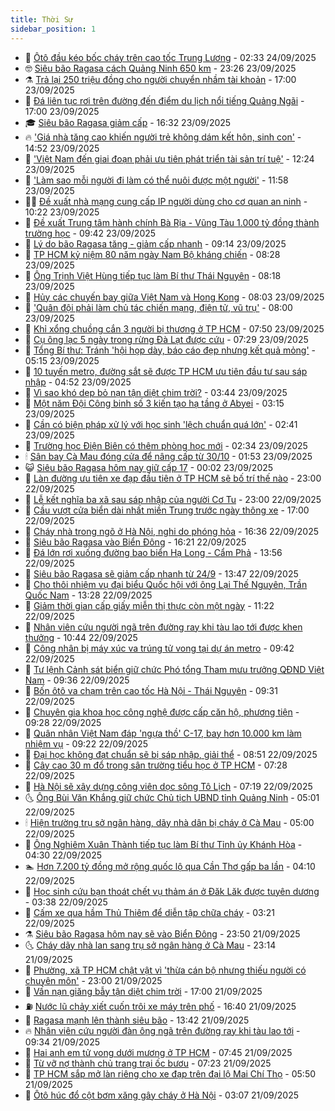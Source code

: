 ```yaml
---
title: Thời Sự
sidebar_position: 1
---
```


<!-- vnexpress-thoi-su:START -->
- 🦒 [Ôtô đầu kéo bốc cháy trên cao tốc Trung Lương](https://vnexpress.net/oto-dau-keo-boc-chay-tren-cao-toc-trung-luong-4942899.html) - 02:33 24/09/2025
- 🤓 [Siêu bão Ragasa cách Quảng Ninh 650 km](https://vnexpress.net/4942834-4942834.html) - 23:26 23/09/2025
- ⚗️ [Trả lại 250 triệu đồng cho người chuyển nhầm tài khoản](https://vnexpress.net/tra-lai-250-trieu-dong-cho-nguoi-chuyen-nham-tai-khoan-4942803.html) - 17:00 23/09/2025
- 🌊 [Đá liên tục rơi trên đường đến điểm du lịch nổi tiếng Quảng Ngãi](https://vnexpress.net/da-lien-tuc-roi-tren-duong-den-diem-du-lich-noi-tieng-quang-ngai-4942643.html) - 17:00 23/09/2025
- 🎓 [Siêu bão Ragasa giảm cấp](https://vnexpress.net/sieu-bao-ragasa-giam-cap-4942820.html) - 16:32 23/09/2025
- 🔥 [&#39;Giá nhà tăng cao khiến người trẻ không dám kết hôn, sinh con&#39;](https://vnexpress.net/gia-nha-tang-cao-khien-nguoi-tre-khong-dam-ket-hon-sinh-con-4942779.html) - 14:52 23/09/2025
- 🦏 [&#39;Việt Nam đến giai đoạn phải ưu tiên phát triển tài sản trí tuệ&#39;](https://vnexpress.net/viet-nam-den-giai-doan-phai-uu-tien-phat-trien-tai-san-tri-tue-4942775.html) - 12:24 23/09/2025
- 👺 [&#39;Làm sao mỗi người đi làm có thể nuôi được một người&#39;](https://vnexpress.net/lam-sao-moi-nguoi-di-lam-co-the-nuoi-duoc-mot-nguoi-4942762.html) - 11:58 23/09/2025
- 🧑‍🏫 [Đề xuất nhà mạng cung cấp IP người dùng cho cơ quan an ninh](https://vnexpress.net/de-xuat-nha-mang-cung-cap-ip-nguoi-dung-cho-co-quan-an-ninh-4942633.html) - 10:22 23/09/2025
- 🚦 [Đề xuất Trung tâm hành chính Bà Rịa - Vũng Tàu 1.000 tỷ đồng thành trường học](https://vnexpress.net/de-xuat-trung-tam-hanh-chinh-ba-ria-vung-tau-1-000-ty-dong-thanh-truong-hoc-4942708.html) - 09:42 23/09/2025
- 🎉 [Lý do bão Ragasa tăng - giảm cấp nhanh](https://vnexpress.net/ly-do-bao-ragasa-tang-giam-cap-nhanh-4942542.html) - 09:14 23/09/2025
- 🦒 [TP HCM kỷ niệm 80 năm ngày Nam Bộ kháng chiến](https://vnexpress.net/tp-hcm-ky-niem-80-nam-ngay-nam-bo-khang-chien-4942623.html) - 08:28 23/09/2025
- 🤗 [Ông Trịnh Việt Hùng tiếp tục làm Bí thư Thái Nguyên](https://vnexpress.net/ong-trinh-viet-hung-tiep-tuc-lam-bi-thu-thai-nguyen-4942612.html) - 08:18 23/09/2025
- 💼 [Hủy các chuyến bay giữa Việt Nam và Hong Kong](https://vnexpress.net/huy-cac-chuyen-bay-giua-viet-nam-va-hong-kong-4942582.html) - 08:03 23/09/2025
- 🤩 [&#39;Quân đội phải làm chủ tác chiến mạng, điện tử, vũ trụ&#39;](https://vnexpress.net/quan-doi-phai-lam-chu-tac-chien-mang-dien-tu-vu-tru-4942547.html) - 08:00 23/09/2025
- 🤡 [Khỉ xổng chuồng cắn 3 người bị thương ở TP HCM](https://vnexpress.net/khi-xong-chuong-can-3-nguoi-bi-thuong-o-tp-hcm-4942595.html) - 07:50 23/09/2025
- 💯 [Cụ ông lạc 5 ngày trong rừng Đà Lạt được cứu](https://vnexpress.net/cu-ong-lac-5-ngay-trong-rung-da-lat-duoc-cuu-4942584.html) - 07:29 23/09/2025
- 👺 [Tổng Bí thư: Tránh &#39;hội họp dày, báo cáo đẹp nhưng kết quả mỏng&#39;](https://vnexpress.net/tong-bi-thu-tranh-hoi-hop-day-bao-cao-dep-nhung-ket-qua-mong-4942480.html) - 05:15 23/09/2025
- 🌮 [10 tuyến metro, đường sắt sẽ được TP HCM ưu tiên đầu tư sau sáp nhập](https://vnexpress.net/10-tuyen-metro-duong-sat-se-duoc-tp-hcm-uu-tien-dau-tu-sau-sap-nhap-4942509.html) - 04:52 23/09/2025
- 🥸 [Vì sao khó dẹp bỏ nạn tận diệt chim trời?](https://vnexpress.net/vi-sao-kho-dep-bo-nan-tan-diet-chim-troi-4942329.html) - 03:44 23/09/2025
- 🐻 [Một năm Đội Công binh số 3 kiến tạo hạ tầng ở Abyei](https://vnexpress.net/mot-nam-doi-cong-binh-so-3-kien-tao-ha-tang-o-abyei-4940973.html) - 03:15 23/09/2025
- 👀 [Cần có biện pháp xử lý với học sinh &#39;lệch chuẩn quá lớn&#39;](https://vnexpress.net/can-co-bien-phap-xu-ly-voi-hoc-sinh-lech-chuan-qua-lon-4942373.html) - 02:41 23/09/2025
- 🤔 [Trường học Điện Biên có thêm phòng học mới](https://vnexpress.net/truong-hoc-dien-bien-co-them-phong-hoc-moi-4942379.html) - 02:34 23/09/2025
- 🕯 [Sân bay Cà Mau đóng cửa để nâng cấp từ 30/10](https://vnexpress.net/san-bay-ca-mau-dong-cua-de-nang-cap-tu-30-10-4942375.html) - 01:53 23/09/2025
- 😺 [Siêu bão Ragasa hôm nay giữ cấp 17](https://vnexpress.net/sieu-bao-ragasa-hom-nay-giu-cap-17-4942321.html) - 00:02 23/09/2025
- 🦆 [Làn đường ưu tiên xe đạp đầu tiên ở TP HCM sẽ bố trí thế nào](https://vnexpress.net/lan-duong-uu-tien-xe-dap-dau-tien-o-tp-hcm-se-bo-tri-the-nao-4942288.html) - 23:00 22/09/2025
- 🧰 [Lễ kết nghĩa ba xã sau sáp nhập của người Cơ Tu](https://vnexpress.net/le-ket-nghia-ba-xa-sau-sap-nhap-cua-nguoi-co-tu-4942272.html) - 23:00 22/09/2025
- 🦍 [Cầu vượt cửa biển dài nhất miền Trung trước ngày thông xe](https://vnexpress.net/cau-vuot-cua-bien-dai-nhat-mien-trung-truoc-ngay-thong-xe-4936701.html) - 17:00 22/09/2025
- 🧰 [Cháy nhà trong ngõ ở Hà Nội, nghi do phóng hỏa](https://vnexpress.net/chay-nha-trong-ngo-o-ha-noi-nghi-do-phong-hoa-4942302.html) - 16:36 22/09/2025
- 💃 [Siêu bão Ragasa vào Biển Đông](https://vnexpress.net/sieu-bao-ragasa-vao-bien-dong-4942299.html) - 16:21 22/09/2025
- 🧰 [Đá lớn rơi xuống đường bao biển Hạ Long - Cẩm Phả](https://vnexpress.net/da-lon-roi-xuong-duong-bao-bien-ha-long-cam-pha-4942234.html) - 13:56 22/09/2025
- 🚀 [Siêu bão Ragasa sẽ giảm cấp nhanh từ 24/9](https://vnexpress.net/sieu-bao-ragasa-se-giam-cap-nhanh-tu-24-9-4942230.html) - 13:47 22/09/2025
- 🎊 [Cho thôi nhiệm vụ đại biểu Quốc hội với ông Lại Thế Nguyên, Trần Quốc Nam](https://vnexpress.net/cho-thoi-nhiem-vu-dai-bieu-quoc-hoi-voi-ong-lai-the-nguyen-tran-quoc-nam-4942270.html) - 13:28 22/09/2025
- 🤭 [Giảm thời gian cấp giấy miễn thị thực còn một ngày](https://vnexpress.net/giam-thoi-gian-cap-giay-mien-thi-thuc-con-mot-ngay-4942238.html) - 11:22 22/09/2025
- 🤗 [Nhân viên cứu người ngã trên đường ray khi tàu lao tới được khen thưởng](https://vnexpress.net/nhan-vien-cuu-nguoi-nga-tren-duong-ray-khi-tau-lao-toi-duoc-khen-thuong-4942216.html) - 10:44 22/09/2025
- 🌈 [Công nhân bị máy xúc va trúng tử vong tại dự án metro](https://vnexpress.net/cong-nhan-bi-may-xuc-va-trung-tu-vong-tai-du-an-metro-4942197.html) - 09:42 22/09/2025
- 🦣 [Tư lệnh Cảnh sát biển giữ chức Phó tổng Tham mưu trưởng QĐND Việt Nam](https://vnexpress.net/tu-lenh-canh-sat-bien-giu-chuc-pho-tong-tham-muu-truong-qdnd-viet-nam-4942193.html) - 09:36 22/09/2025
- 🎡 [Bốn ôtô va chạm trên cao tốc Hà Nội - Thái Nguyên](https://vnexpress.net/bon-oto-va-cham-tren-cao-toc-ha-noi-thai-nguyen-4942157.html) - 09:31 22/09/2025
- 🦏 [Chuyên gia khoa học công nghệ được cấp căn hộ, phương tiện](https://vnexpress.net/chuyen-gia-khoa-hoc-cong-nghe-duoc-cap-can-ho-phuong-tien-4941971.html) - 09:28 22/09/2025
- 🎊 [Quân nhân Việt Nam đáp &#39;ngựa thồ&#39; C-17, bay hơn 10.000 km làm nhiệm vụ](https://vnexpress.net/quan-nhan-viet-nam-dap-ngua-tho-c-17-bay-hon-10-000-km-lam-nhiem-vu-4942032.html) - 09:22 22/09/2025
- 🫶 [Đại học không đạt chuẩn sẽ bị sáp nhập, giải thể](https://vnexpress.net/dai-hoc-khong-dat-chuan-se-bi-sap-nhap-giai-the-4942087.html) - 08:51 22/09/2025
- 🤔 [Cây cao 30 m đổ trong sân trường tiểu học ở TP HCM](https://vnexpress.net/cay-cao-30-m-do-trong-san-truong-tieu-hoc-o-tp-hcm-4942068.html) - 07:28 22/09/2025
- 🤠 [Hà Nội sẽ xây dựng công viên dọc sông Tô Lịch](https://vnexpress.net/ha-noi-se-xay-dung-cong-vien-doc-song-to-lich-4942042.html) - 07:19 22/09/2025
- 🌜 [Ông Bùi Văn Khắng giữ chức Chủ tịch UBND tỉnh Quảng Ninh](https://vnexpress.net/ong-bui-van-khang-giu-chuc-chu-tich-ubnd-tinh-quang-ninh-4941882.html) - 05:01 22/09/2025
- 🕯 [Hiện trường trụ sở ngân hàng, dãy nhà dân bị cháy ở Cà Mau](https://vnexpress.net/hien-truong-tru-so-ngan-hang-day-nha-dan-bi-chay-o-ca-mau-4941943.html) - 05:00 22/09/2025
- 🤔 [Ông Nghiêm Xuân Thành tiếp tục làm Bí thư Tỉnh ủy Khánh Hòa](https://vnexpress.net/ong-nghiem-xuan-thanh-tiep-tuc-lam-bi-thu-tinh-uy-khanh-hoa-4937029.html) - 04:30 22/09/2025
- 🏊 [Hơn 7.200 tỷ đồng mở rộng quốc lộ qua Cần Thơ gấp ba lần](https://vnexpress.net/hon-7-200-ty-dong-mo-rong-quoc-lo-qua-can-tho-gap-ba-lan-4941969.html) - 04:10 22/09/2025
- 🌮 [Học sinh cứu bạn thoát chết vụ thảm án ở Đăk Lăk được tuyên dương](https://vnexpress.net/hoc-sinh-cuu-ban-thoat-chet-vu-tham-an-o-dak-lak-duoc-tuyen-duong-4941963.html) - 03:38 22/09/2025
- 🫣 [Cấm xe qua hầm Thủ Thiêm để diễn tập chữa cháy](https://vnexpress.net/cam-xe-qua-ham-thu-thiem-de-dien-tap-chua-chay-4941939.html) - 03:21 22/09/2025
- ⚗️ [Siêu bão Ragasa hôm nay sẽ vào Biển Đông](https://vnexpress.net/sieu-bao-ragasa-hom-nay-se-vao-bien-dong-4941811.html) - 23:50 21/09/2025
- 🌜 [Cháy dãy nhà lan sang trụ sở ngân hàng ở Cà Mau](https://vnexpress.net/chay-day-nha-lan-sang-tru-so-ngan-hang-o-ca-mau-4941820.html) - 23:14 21/09/2025
- 🌁 [Phường, xã TP HCM chật vật vì &#39;thừa cán bộ nhưng thiếu người có chuyên môn&#39;](https://vnexpress.net/phuong-xa-tp-hcm-chat-vat-vi-thua-can-bo-nhung-thieu-nguoi-co-chuyen-mon-4941749.html) - 23:00 21/09/2025
- 🐲 [Vấn nạn giăng bẫy tận diệt chim trời](https://vnexpress.net/van-nan-giang-bay-tan-diet-chim-troi-4941780.html) - 17:00 21/09/2025
- ⛽️ [Nước lũ chảy xiết cuốn trôi xe máy trên phố](https://vnexpress.net/nuoc-lu-chay-xiet-cuon-troi-xe-may-tren-pho-4941801.html) - 16:40 21/09/2025
- 🗽 [Ragasa mạnh lên thành siêu bão](https://vnexpress.net/ragasa-manh-len-thanh-sieu-bao-4941758.html) - 13:42 21/09/2025
- 🔥 [Nhân viên cứu người đàn ông ngã trên đường ray khi tàu lao tới](https://vnexpress.net/nhan-vien-cuu-nguoi-dan-ong-nga-tren-duong-ray-khi-tau-lao-toi-4941728.html) - 09:34 21/09/2025
- 💯 [Hai anh em tử vong dưới mương ở TP HCM](https://vnexpress.net/hai-anh-em-tu-vong-duoi-muong-o-tp-hcm-4941706.html) - 07:45 21/09/2025
- 🦆 [Từ vỡ nợ thành chủ trang trại ốc bươu](https://vnexpress.net/tu-vo-no-thanh-chu-trang-trai-oc-buou-4941668.html) - 07:23 21/09/2025
- 🫣 [TP HCM sắp mở làn riêng cho xe đạp trên đại lộ Mai Chí Thọ](https://vnexpress.net/tp-hcm-sap-mo-lan-rieng-cho-xe-dap-tren-dai-lo-mai-chi-tho-4941683.html) - 05:50 21/09/2025
- 🤡 [Ôtô húc đổ cột bơm xăng gây cháy ở Hà Nội](https://vnexpress.net/oto-huc-do-cot-bom-xang-gay-chay-o-ha-noi-4941633.html) - 03:07 21/09/2025<!-- vnexpress-thoi-su:END -->